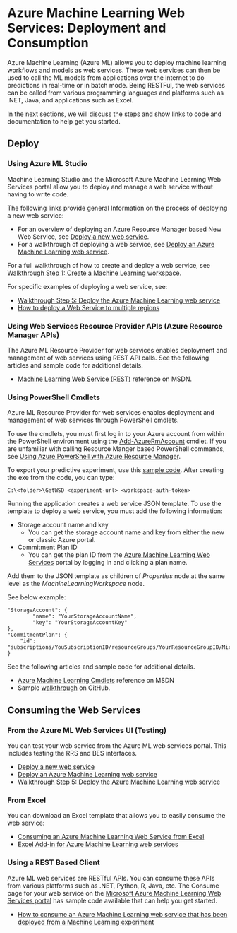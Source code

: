 <properties
	pageTitle="Azure Machine Learning Web Services: Deployment and Consumption | Microsoft Azure"
	description="Resources for deploying and consuming web services."
	services="machine-learning"
	documentationCenter=""
	authors="vDonGlover"
	manager="raymondl"
	editor=""/>

<tags
	ms.service="machine-learning"
	ms.workload="data-services"
	ms.tgt_pltfrm="na"
	ms.devlang="na"
	ms.topic="article"
	ms.date="08/19/2016"
	ms.author="v-donglo"/>

# Azure Machine Learning Web Services: Deployment and Consumption

Azure Machine Learning (Azure ML) allows you to deploy machine learning workflows and models as web services. These web services can then be used to call the ML models from applications over the internet to do predictions in real-time or in batch mode. Being RESTFul, the web services can be called from various programming languages and platforms such as .NET, Java, and applications such as Excel.

In the next sections, we will discuss the steps and show links to code and documentation to help get you started.

## Deploy

### Using Azure ML Studio

Machine Learning Studio and the Microsoft Azure Machine Learning Web Services portal allow you to deploy and manage a web service without having to write code.

The following links provide general Information on the process of deploying a new web service:

* For an overview of deploying an Azure Resource Manager based New Web Service, see [Deploy a new web service](machine-learning-webservice-deploy-a-web-service.md).
* For a walkthrough of deploying a web service, see [Deploy an Azure Machine Learning web service](machine-learning-publish-a-machine-learning-web-service.md).

For a full walkthrough of how to create and deploy a web service, see [Walkthrough Step 1: Create a Machine Learning workspace](machine-learning-walkthrough-1-create-ml-workspace.md).

For specific examples of deploying a web service, see:

* [Walkthrough Step 5: Deploy the Azure Machine Learning web service](machine-learning-walkthrough-5-publish-web-service.md)
* [How to deploy a Web Service to multiple regions](machine-learning-how-to-deploy-to-multiple-regions.md)

### Using Web Services Resource Provider APIs (Azure Resource Manager APIs)

The Azure ML Resource Provider for web services enables deployment and management of web services using REST API calls. See the following articles and sample code for additional details.

* [Machine Learning Web Service (REST)](https://msdn.microsoft.com/library/azure/mt767538.aspx) reference on MSDN.


### Using PowerShell Cmdlets

Azure ML Resource Provider for web services enables deployment and management of web services through PowerShell cmdlets.

To use the cmdlets, you must first log in to your Azure account from within the PowerShell environment using the [Add-AzureRmAccount](https://msdn.microsoft.com/library/mt619267.aspx) cmdlet. If you are unfamiliar with calling Resource Manger based PowerShell commands, see [Using Azure PowerShell with Azure Resource Manager](../powershell-azure-resource-manager.md#login-to-your-azure-account). 

To export your predictive experiment, use this [sample code](https://github.com/ritwik20/AzureML-WebServices). After creating the exe from the code, you can type:

	C:\<folder>\GetWSD <experiment-url> <workspace-auth-token>

Running the application creates a web service JSON template. To use the template to deploy a web service, you must add the following information:

* Storage account name and key 
	* You can get the storage account name and key from either the new or classic Azure portal.
* Commitment Plan ID 
	* You can get the plan ID from the [Azure Machine Learning Web Services](https://services.azureml.net) portal by logging in and clicking a plan name.

Add them to the JSON template as children of *Properties* node at the same level as the *MachineLearningWorkspace* node.

See below example:

	"StorageAccount": {
            "name": "YourStorageAccountName",
            "key": "YourStorageAccountKey"
	},
    "CommitmentPlan": {
        "id": "subscriptions/YouSubscriptionID/resourceGroups/YourResourceGroupID/Microsoft.MachineLearning/commitmentPlans/YourPlanName"
    }

See the following articles and sample code for additional details.

* [Azure Machine Learning Cmdlets]( https://msdn.microsoft.com/library/azure/mt767952.aspx) reference on MSDN
* Sample [walkthrough](https://github.com/raymondlaghaeian/azureml-webservices-arm-powershell/blob/master/sample-commands.txt) on GitHub. 

## Consuming the Web Services

### From the Azure ML Web Services UI (Testing)

You can test your web service from the Azure ML web services portal. This includes testing the RRS and BES interfaces.

* [Deploy a new web service](machine-learning-webservice-deploy-a-web-service.md)
* [Deploy an Azure Machine Learning web service](machine-learning-publish-a-machine-learning-web-service.md)
* [Walkthrough Step 5: Deploy the Azure Machine Learning web service](machine-learning-walkthrough-5-publish-web-service.md)

### From Excel

You can download an Excel template that allows you to easily consume the web service:

* [Consuming an Azure Machine Learning Web Service from Excel](machine-learning-consuming-from-excel.md)
* [Excel Add-in for Azure Machine Learning web services](machine-learning-excel-add-in-for-web-services.md)


### Using a REST Based Client

Azure ML web services are RESTful APIs. You can consume these APIs from various platforms such as .NET, Python, R, Java, etc. The Consume page for your web service on the [Microsoft Azure Machine Learning Web Services portal](https://services.azureml.net) has sample code available that can help you get started. 

* [How to consume an Azure Machine Learning web service that has been deployed from a Machine Learning experiment](machine-learning-consume-web-services.md)